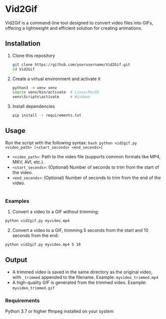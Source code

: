 # Vid2Gif

Vid2Gif is a command-line tool designed to convert video files into GIFs, offering a lightweight and efficient solution for creating animations.

## Installation

1. Clone this repository
   ```bash
   git clone https://github.com/yourusername/Vid2Gif.git
   cd Vid2Gif
    ```
2. Create a virtual environment and activate it
    ```bash
    python3 -m venv venv
    source venv/bin/activate  # Linux/MacOS
    venv\Scripts\activate     # Windows
    ```
3. Install dependencies
    ```bash
    pip install -r requirements.txt
    ```

## Usage
Run the script with the following syntax:
    ```bash
    python vid2gif.py <video_path> [<start_seconds> <end_seconds>]
    ```
- `<video_path>`: Path to the video file (supports common formats like MP4, MKV, AVI, etc.).
- `<start_seconds>`: (Optional) Number of seconds to trim from the start of the video.
- `<end_seconds>`: (Optional) Number of seconds to trim from the end of the video.
<br><br>

### Examples
1. Convert a video to a GIF without trimming:
```bash
python vid2gif.py myvideo.mp4
```
2. Convert a video to a GIF, trimming 5 seconds from the start and 10 seconds from the end:
```bash
python vid2gif.py myvideo.mp4 5 10
```

## Output
- A trimmed video is saved in the same directory as the original video, with `_trimmed` appended to the filename. Example: `myvideo_trimmed.mp4`
- A high-quality GIF is generated from the trimmed video. Example: `myvideo_trimmed.gif`

### Requirements
Python 3.7 or higher
ffmpeg installed on your system
